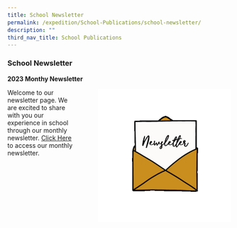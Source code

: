 ```yaml
---
title: School Newsletter
permalink: /expedition/School-Publications/school-newsletter/
description: ""
third_nav_title: School Publications
---
```

### School Newsletter
**2023 Monthy Newsletter**

 <img src="/images/Newsletter.gif" style="width:300px;height:300px;margin-left:50px;" align = "right">Welcome to our newsletter page. We are excited to share with you our experience in school through our monthly newsletter.  [Click Here](https://heyzine.com/flip-book/e32cd3c9ed.html) to access our monthly newsletter.